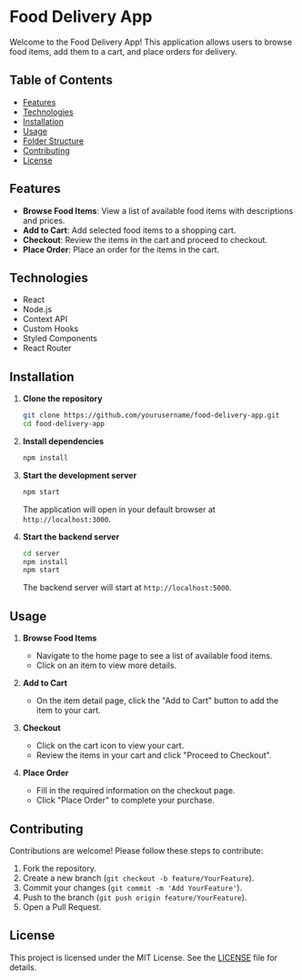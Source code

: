 # Food Delivery App

Welcome to the Food Delivery App! This application allows users to browse food items, add them to a cart, and place orders for delivery.

## Table of Contents

- [Features](#features)
- [Technologies](#technologies)
- [Installation](#installation)
- [Usage](#usage)
- [Folder Structure](#folder-structure)
- [Contributing](#contributing)
- [License](#license)

## Features

- **Browse Food Items**: View a list of available food items with descriptions and prices.
- **Add to Cart**: Add selected food items to a shopping cart.
- **Checkout**: Review the items in the cart and proceed to checkout.
- **Place Order**: Place an order for the items in the cart.

## Technologies

- React
- Node.js
- Context API
- Custom Hooks
- Styled Components
- React Router

## Installation

1. **Clone the repository**

    ```sh
    git clone https://github.com/yourusername/food-delivery-app.git
    cd food-delivery-app
    ```

2. **Install dependencies**

    ```sh
    npm install
    ```

3. **Start the development server**

    ```sh
    npm start
    ```

    The application will open in your default browser at `http://localhost:3000`.

4. **Start the backend server**

    ```sh
    cd server
    npm install
    npm start
    ```

    The backend server will start at `http://localhost:5000`.

## Usage

1. **Browse Food Items**

    - Navigate to the home page to see a list of available food items.
    - Click on an item to view more details.

2. **Add to Cart**

    - On the item detail page, click the "Add to Cart" button to add the item to your cart.

3. **Checkout**

    - Click on the cart icon to view your cart.
    - Review the items in your cart and click "Proceed to Checkout".

4. **Place Order**

    - Fill in the required information on the checkout page.
    - Click "Place Order" to complete your purchase.


## Contributing

Contributions are welcome! Please follow these steps to contribute:

1. Fork the repository.
2. Create a new branch (`git checkout -b feature/YourFeature`).
3. Commit your changes (`git commit -m 'Add YourFeature'`).
4. Push to the branch (`git push origin feature/YourFeature`).
5. Open a Pull Request.

## License

This project is licensed under the MIT License. See the [LICENSE](LICENSE) file for details.
